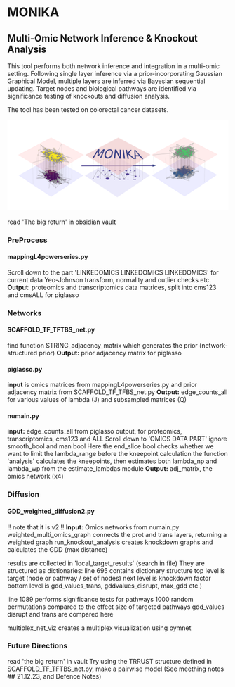 # MONIKA
## Multi-Omic Network Inference & Knockout Analysis
This tool performs both network inference and integration in a multi-omic setting. Following single layer inference via a prior-incorporating Gaussian Graphical Model, multiple layers are inferred via Bayesian sequential updating. 
Target nodes and biological pathways are identified via significance testing of knockouts and diffusion analysis.

The tool has been tested on colorectal cancer datasets.

![Alt text](MONIKA_arrow.png)

read 'The big return' in obsidian vault

### PreProcess

#### mappingL4powerseries.py

  Scroll down to the part 'LINKEDOMICS LINKEDOMICS LINKEDOMICS' for current data
  Yeo-Johnson transform, normality and outlier checks etc.
  **Output**: proteomics and transcriptomics data matrices, split into cms123 and cmsALL for piglasso


### Networks

#### SCAFFOLD_TF_TFTBS_net.py

  find function STRING_adjacency_matrix which generates the prior (network-structured prior)
  **Output:** prior adjacency matrix for piglasso

#### piglasso.py

  **input** is omics matrices from mappingL4powerseries.py 
            and prior adjacency matrix from SCAFFOLD_TF_TFBS_net.py
  **Output:** edge_counts_all for various values of lambda (J) and subsampled matrices (Q)

#### numain.py  

  **input:** edge_counts_all from piglasso output, for proteomics, transcriptomics, cms123 and ALL
  Scroll down to 'OMICS DATA PART'
  ignore smooth_bool and man bool
  Here the end_slice bool checks whether we want to limit the lambda_range before the kneepoint calculation
  the function 'analysis' calculates the kneepoints, then estimates both lambda_np and lambda_wp from the estimate_lambdas module
  **Output:** adj_matrix, the omics network (x4)


### Diffusion

#### GDD_weighted_diffusion2.py

  !! note that it is v2 !!
  **Input:** Omics networks from numain.py
  weighted_multi_omics_graph connects the prot and trans layers, returning a weighted graph
  run_knockout_analysis creates knockdown graphs and calculates the GDD (max distance)

  results are collected in 'local_target_results' (search in file)
  They are structured as dictionaries:
    line 695 contains dictionary structure
    top level is target (node or pathway / set of nodes)
    next level is knockdown factor
    bottom level is gdd_values_trans, gddvalues_disrupt, max_gdd etc.)

  line 1089 performs significance tests for pathways
    1000 random permutations compared to the effect size of targeted pathways
    gdd_values disrupt and trans are compared here
    

  multiplex_net_viz creates a multiplex visualization using pymnet

 


### Future Directions
  read 'the big return' in vault
  Try using the TRRUST structure defined in SCAFFOLD_TF_TFTBS_net.py, make a pairwise model (See meething notes ## 21.12.23, and Defence Notes)
  
